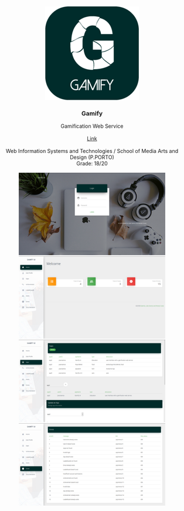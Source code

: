 <p align="center">
  <img src="https://github.com/joaorafaelsantos/Gamify/blob/master/logo.png?raw=true" width=256 height=256>

  <h3 align="center"><b>Gamify</b></h3>

  <p align="center">
    Gamification Web Service
    <br>
    <br>
    <a href="http://trabalhos.esmad.ipp.pt:8080/Gamify/">Link</a>
    <br>
    <br>
    Web Information Systems and Technologies / School of Media Arts and Design (P.PORTO)
    <br>
    Grade: 18/20
    <br>
  <br>
  <img src="https://github.com/joaorafaelsantos/Gamify/blob/master/pic1.png?raw=true" width=400>
       <img src="https://github.com/joaorafaelsantos/Gamify/blob/master/pic2.png?raw=true" width=400>
  <img src="https://github.com/joaorafaelsantos/Gamify/blob/master/pic3.png?raw=true" width=400>
       <img src="https://github.com/joaorafaelsantos/Gamify/blob/master/pic4.png?raw=true" width=400>
  </p>
</p>
